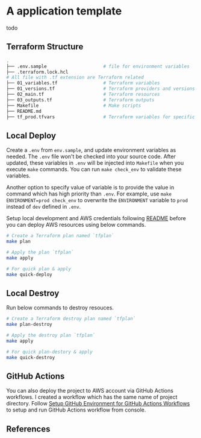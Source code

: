 # A application template

todo

## Terraform Structure

```bash
.
├── .env.sample                     # file for environment variables
├── .terraform.lock.hcl
# All file with .tf extension are Terraform related
├── 01_variables.tf                 # Terraform variables
├── 01_versions.tf                  # Terraform providers and versions
├── 02_main.tf                      # Terraform resources
├── 03_outputs.tf                   # Terraform outputs
├── Makefile                        # Make scripts
├── README.md
├── tf_prod.tfvars                  # Terraform variables for specific environment
```

## Local Deploy

Create a `.env` from `env.sample`, and update environment variables as needed. The `.env` file won't be checked into your source code. After updated, these variables in `.env` will be injected into `Makefile` when you execute `make` commands. You can run `make check_env` to validate these variables.

Another option to specify value of variable is to provide the value in command which has high priority than `.env`. For example, use `make ENVIRONMENT=prod check_env` to overwrite the `ENVIRONMENT` variable to `prod` instead of `dev` defined in `.env`.

Setup local development and AWS credentials following [README](../README.md) before you can deploy AWS resources using below commands.

```bash
# Create a Terraform plan named `tfplan`
make plan

# Apply the plan `tfplan`
make apply

# For quick plan & apply
make quick-deploy
```

## Local Destroy

Run below commands to destroy resouces.

```bash
# Create a Terraform destroy plan named `tfplan`
make plan-destroy

# Apply the destroy plan `tfplan`
make apply

# For quick plan-destory & apply
make quick-destroy
```

## GitHub Actions

You can also deploy the project to AWS account via GitHub Actions workflows. I created a workflow which has the same name of project directory. Follow [Setup GitHub Environment for GitHub Actions Workflows](../README.md#setup-github-environment-for-github-actions-workflows) to setup and run GitHub Actions workflow from console.

## References
